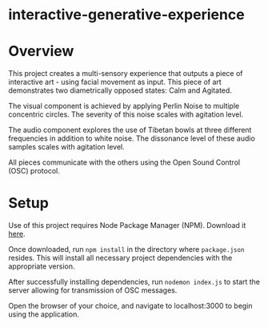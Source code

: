 # interactive-generative-experience

# Overview

This project creates a multi-sensory experience that outputs a piece of interactive art -
using facial movement as input. This piece of art demonstrates two diametrically
opposed states: Calm and Agitated.

The visual component is achieved by applying Perlin Noise to multiple
concentric circles. The severity of this noise scales with agitation level.

The audio component explores the use of Tibetan bowls at three different
frequencies in addition to white noise. The dissonance level of these audio
samples scales with agitation level.

All pieces communicate with the others using the Open Sound Control (OSC) protocol.

# Setup

Use of this project requires Node Package Manager (NPM). Download it [here](https://www.npmjs.com/get-npm).

Once downloaded, run `npm install` in the directory where `package.json` resides.
This will install all necessary project dependencies with the appropriate version.

After successfully installing dependencies, run `nodemon index.js` to start
the server allowing for transmission of OSC messages.

Open the browser of your choice, and navigate to localhost:3000 to begin
using the application.
